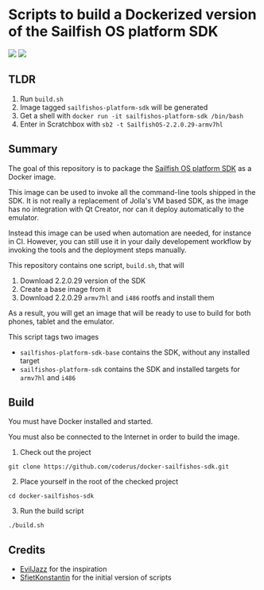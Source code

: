 # Scripts to build a Dockerized version of the Sailfish OS platform SDK

[![](https://images.microbadger.com/badges/version/r1tschy/sailfishos-platform-sdk.svg)](https://microbadger.com/images/r1tschy/sailfishos-platform-sdk "")
[![](https://images.microbadger.com/badges/image/r1tschy/sailfishos-platform-sdk.svg)](https://microbadger.com/images/r1tschy/sailfishos-platform-sdk "")

## TLDR

1. Run `build.sh`
2. Image tagged `sailfishos-platform-sdk` will be generated
3. Get a shell with `docker run -it sailfishos-platform-sdk /bin/bash`
4. Enter in Scratchbox with `sb2 -t SailfishOS-2.2.0.29-armv7hl`

## Summary

The goal of this repository is to package the
[Sailfish OS platform SDK](https://sailfishos.org/wiki/Platform_SDK) as a Docker image.

This image can be used to invoke all the command-line tools shipped in the SDK. It is not really
a replacement of Jolla's VM based SDK, as the image has no integration with Qt Creator, nor can
it deploy automatically to the emulator.

Instead this image can be used when automation are needed, for instance in CI. However, you can 
still use it in your daily developement workflow by invoking the tools and the deployment steps 
manually.

This repository contains one script, `build.sh`, that will

1. Download 2.2.0.29 version of the SDK
2. Create a base image from it
3. Download 2.2.0.29 `armv7hl` and `i486` rootfs and install them

As a result, you will get an image that will be ready to use to build for both phones, tablet and
the emulator.

This script tags two images

- `sailfishos-platform-sdk-base` contains the SDK, without any installed target
- `sailfishos-platform-sdk` contains the SDK and installed targets for `armv7hl` and `i486`

## Build

You must have Docker installed and started.

You must also be connected to the Internet in order to build the image.

1. Check out the project

```git clone https://github.com/coderus/docker-sailfishos-sdk.git```

2. Place yourself in the root of the checked project

```cd docker-sailfishos-sdk```

3. Run the build script

```./build.sh```

## Credits

- [EvilJazz](https://github.com/evilJazz/sailfishos-buildengine) for the inspiration
- [SfietKonstantin](https://github.com/SfietKonstantin/docker-sailfishos-sdk) for the initial version of scripts

